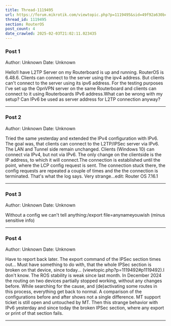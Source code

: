 ```yaml
---
title: Thread-1119495
url: https://forum.mikrotik.com/viewtopic.php?p=1119495&sid=49f92a630bc7970d8ca50523be880e8f#p1119495
thread_id: 1119495
section: RouterOS
post_count: 4
date_crawled: 2025-02-03T21:02:11.023435
---
```


### Post 1
Author: Unknown
Date: Unknown

Hello!I have L2TP Server on my Routerboard is up and running. RouterOS is 6.48.6. Clients can connect to the server using the ipv4 address. But clients can't connect to the server using its ipv6 address. For the testing purposes I've set up the OpnVPN server on the same Routerboard and clients can connect to it using Routerboards IPv6 address.What can be wrong with my setup? Can IPv6 be used as server address for L2TP connection anyway?

---
### Post 2
Author: Unknown
Date: Unknown

Tried the same yesterday and extended the IPv4 configuration with IPv6. The goal was, that clients can connect to the L2TP/IPSec server via IPv6. The LAN and Tunnel side remain unchanged. Clients (Windows 10) can connect via IPv4, but not via IPv6. The only change on the clientside is the IP address, to which it will connect.The connection is established until the point, where the LCP config request is sent. The connection stuck there, the config requests are repeated a couple of times and the the connection is terminated. That's what the log says. Very strange...edit: Router OS 7.16.1

---
### Post 3
Author: Unknown
Date: Unknown

Without a config we can't tell anything:/export file=anynameyouwish (minus sensitive info)

---
### Post 4
Author: Unknown
Date: Unknown

Have to report back later. The export command of the IPSec section times out... Must have something to do with, that the whole IPSec section is broken on that device, since today... (viewtopic.php?p=1119492#p1119492).I don't know. The ROS stability is weak since last month. In December 2024 the routing on two devices partially stopped working, without any changes before. While searching for the cause, and (de)activating some routes in this process, everything get back to normal. A comparison of the configurations before and after shows not a single difference. MT support ticket is still open and untouched by MT. Then this strange behavior with IPv6 yesterday and since today the broken IPSec section, where any export or print of that section fails.

---
